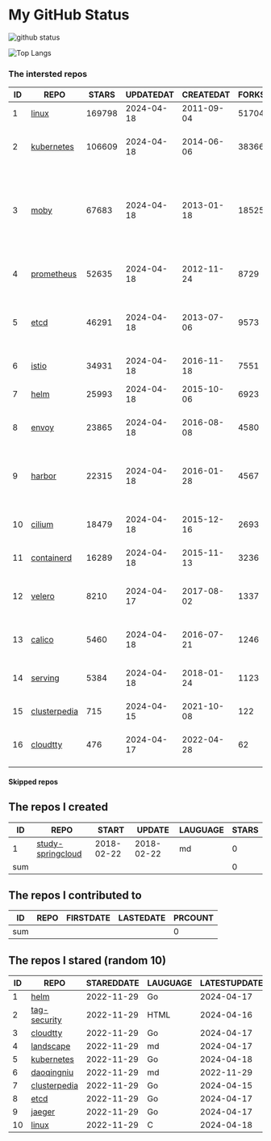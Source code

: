 # My GitHub Status

<img src="https://github-readme-stats-1.yihong0618.vercel.app/api?username=daoqingniu&show_icons=true&&&hide_title=true&count_private=true" alt="github status" />

![Top Langs](https://github-readme-stats-1.yihong0618.vercel.app/api/top-langs/?username=daoqingniu&layout=compact)

<!--START_SECTION:github_repos-->
### The intersted repos
| ID |                              REPO                               | STARS  | UPDATEDAT  | CREATEDAT  | FORKSCOUNT |                                                DESCRIPTIONS                                                |
|----|-----------------------------------------------------------------|--------|------------|------------|------------|------------------------------------------------------------------------------------------------------------|
|  1 | [linux](https://github.com/torvalds/linux)                      | 169798 | 2024-04-18 | 2011-09-04 |      51704 | Linux kernel source tree                                                                                   |
|  2 | [kubernetes](https://github.com/kubernetes/kubernetes)          | 106609 | 2024-04-18 | 2014-06-06 |      38366 | Production-Grade Container Scheduling and Management                                                       |
|  3 | [moby](https://github.com/moby/moby)                            |  67683 | 2024-04-18 | 2013-01-18 |      18525 | The Moby Project - a collaborative project for the container ecosystem to assemble container-based systems |
|  4 | [prometheus](https://github.com/prometheus/prometheus)          |  52635 | 2024-04-18 | 2012-11-24 |       8729 | The Prometheus monitoring system and time series database.                                                 |
|  5 | [etcd](https://github.com/etcd-io/etcd)                         |  46291 | 2024-04-18 | 2013-07-06 |       9573 | Distributed reliable key-value store for the most critical data of a distributed system                    |
|  6 | [istio](https://github.com/istio/istio)                         |  34931 | 2024-04-18 | 2016-11-18 |       7551 | Connect, secure, control, and observe services.                                                            |
|  7 | [helm](https://github.com/helm/helm)                            |  25993 | 2024-04-18 | 2015-10-06 |       6923 | The Kubernetes Package Manager                                                                             |
|  8 | [envoy](https://github.com/envoyproxy/envoy)                    |  23865 | 2024-04-18 | 2016-08-08 |       4580 | Cloud-native high-performance edge/middle/service proxy                                                    |
|  9 | [harbor](https://github.com/goharbor/harbor)                    |  22315 | 2024-04-18 | 2016-01-28 |       4567 | An open source trusted cloud native registry project that stores, signs, and scans content.                |
| 10 | [cilium](https://github.com/cilium/cilium)                      |  18479 | 2024-04-18 | 2015-12-16 |       2693 | eBPF-based Networking, Security, and Observability                                                         |
| 11 | [containerd](https://github.com/containerd/containerd)          |  16289 | 2024-04-18 | 2015-11-13 |       3236 | An open and reliable container runtime                                                                     |
| 12 | [velero](https://github.com/vmware-tanzu/velero)                |   8210 | 2024-04-17 | 2017-08-02 |       1337 | Backup and migrate Kubernetes applications and their persistent volumes                                    |
| 13 | [calico](https://github.com/projectcalico/calico)               |   5460 | 2024-04-18 | 2016-07-21 |       1246 | Cloud native networking and network security                                                               |
| 14 | [serving](https://github.com/knative/serving)                   |   5384 | 2024-04-18 | 2018-01-24 |       1123 | Kubernetes-based, scale-to-zero, request-driven compute                                                    |
| 15 | [clusterpedia](https://github.com/clusterpedia-io/clusterpedia) |    715 | 2024-04-15 | 2021-10-08 |        122 | The Encyclopedia of Kubernetes clusters                                                                    |
| 16 | [cloudtty](https://github.com/cloudtty/cloudtty)                |    476 | 2024-04-17 | 2022-04-28 |         62 | A Friendly Kubernetes CloudShell (Web Terminal) !                                                          |



#### Skipped repos
<!--END_SECTION:github_repos-->

<!--START_SECTION:my_github-->
## The repos I created
| ID  |                                 REPO                                 |   START    |   UPDATE   | LAUGUAGE | STARS |
|-----|----------------------------------------------------------------------|------------|------------|----------|-------|
|   1 | [study-springcloud](https://github.com/daoqingniu/study-springcloud) | 2018-02-22 | 2018-02-22 | md       |     0 |
| sum |                                                                      |            |            |          |     0 |

## The repos I contributed to
| ID  | REPO | FIRSTDATE | LASTEDATE | PRCOUNT |
|-----|------|-----------|-----------|---------|
| sum |      |           |           |       0 |

## The repos I stared (random 10)
| ID |                              REPO                               | STAREDDATE | LAUGUAGE | LATESTUPDATE |
|----|-----------------------------------------------------------------|------------|----------|--------------|
|  1 | [helm](https://github.com/helm/helm)                            | 2022-11-29 | Go       | 2024-04-17   |
|  2 | [tag-security](https://github.com/cncf/tag-security)            | 2022-11-29 | HTML     | 2024-04-16   |
|  3 | [cloudtty](https://github.com/cloudtty/cloudtty)                | 2022-11-29 | Go       | 2024-04-17   |
|  4 | [landscape](https://github.com/cncf/landscape)                  | 2022-11-29 | md       | 2024-04-17   |
|  5 | [kubernetes](https://github.com/kubernetes/kubernetes)          | 2022-11-29 | Go       | 2024-04-18   |
|  6 | [daoqingniu](https://github.com/daoqingniu/daoqingniu)          | 2022-11-29 | md       | 2022-11-29   |
|  7 | [clusterpedia](https://github.com/clusterpedia-io/clusterpedia) | 2022-11-29 | Go       | 2024-04-15   |
|  8 | [etcd](https://github.com/etcd-io/etcd)                         | 2022-11-29 | Go       | 2024-04-17   |
|  9 | [jaeger](https://github.com/jaegertracing/jaeger)               | 2022-11-29 | Go       | 2024-04-17   |
| 10 | [linux](https://github.com/torvalds/linux)                      | 2022-11-29 | C        | 2024-04-18   |

<!--END_SECTION:my_github-->
